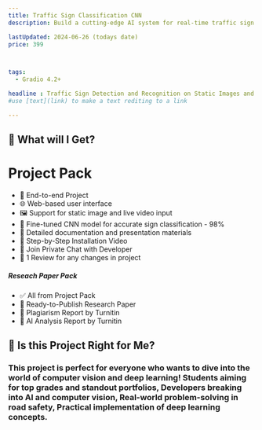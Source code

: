 ```yaml
---
title: Traffic Sign Classification CNN
description: Build a cutting-edge AI system for real-time traffic sign detection and classification

lastUpdated: 2024-06-26 (todays date)
price: 399



tags:
  - Gradio 4.2+

headline : Traffic Sign Detection and Recognition on Static Images and Live Video Streams using Convolutional Neural Networks
#use [text](link) to make a text rediting to a link 

---
```


## 🦄 What will I Get?

# Project Pack
- 🚀 End-to-end Project
- 🌐 Web-based user interface
- 🖼️ Support for static image and live video input
- 🧠 Fine-tuned CNN model for accurate sign classification - 98%
- 📘 Detailed documentation and presentation materials
- 🎥 Step-by-Step Installation Video
- 💬 Join Private Chat with Developer
- 🔄 1 Review for any changes in project

##### Reseach Paper Pack
- ✅ All from Project Pack
- 📄 Ready-to-Publish Research Paper
- 📝 Plagiarism Report by Turnitin
- 🤖 AI Analysis Report by Turnitin





## 🤔 Is this Project Right for Me?

### This project is perfect for everyone who wants to dive into the world of computer vision and deep learning! Students aiming for top grades and standout portfolios, Developers breaking into AI and computer vision, Real-world problem-solving in road safety, Practical implementation of deep learning concepts.




